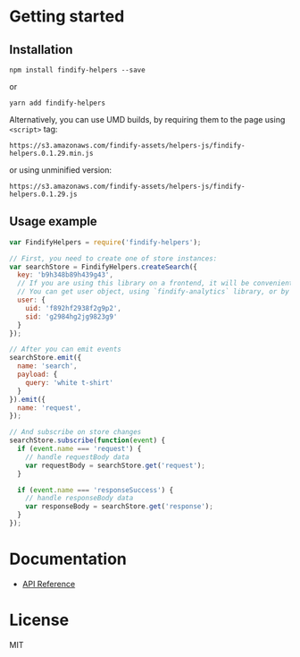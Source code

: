 # Getting started
## Installation
```
npm install findify-helpers --save
```
or
```
yarn add findify-helpers
```
Alternatively, you can use UMD builds, by requiring them to the page using `<script>` tag:
```
https://s3.amazonaws.com/findify-assets/helpers-js/findify-helpers.0.1.29.min.js
```
or using unminified version:
```
https://s3.amazonaws.com/findify-assets/helpers-js/findify-helpers.0.1.29.js
```

## Usage example
```javascript
var FindifyHelpers = require('findify-helpers');

// First, you need to create one of store instances:
var searchStore = FindifyHelpers.createSearch({
  key: 'b9h348b89h439g43',
  // If you are using this library on a frontend, it will be convenient for you to provide user once on initialization.
  // You can get user object, using `findify-analytics` library, or by manually getting data from cookies:
  user: {
    uid: 'f892hf2938f2g9p2',
    sid: 'g2984hg2jg9823g9'
  }
});

// After you can emit events
searchStore.emit({
  name: 'search',
  payload: {
    query: 'white t-shirt'
  }
}).emit({
  name: 'request',
});

// And subscribe on store changes
searchStore.subscribe(function(event) {
  if (event.name === 'request') {
    // handle requestBody data
    var requestBody = searchStore.get('request');
  }

  if (event.name === 'responseSuccess') {
    // handle responseBody data
    var responseBody = searchStore.get('response');
  }
});
```

# Documentation
- [API Reference](https://findify.readme.io/reference#initialization)

# License
MIT
